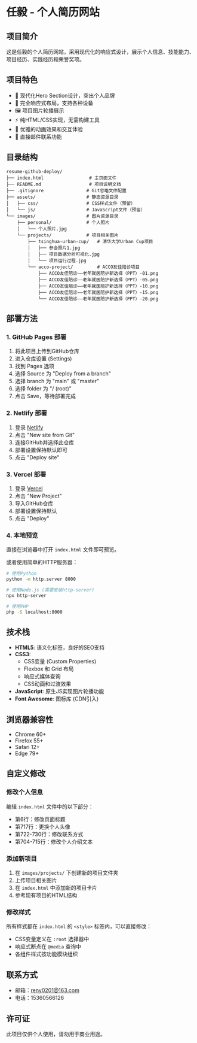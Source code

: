 # 任毅 - 个人简历网站

## 项目简介

这是任毅的个人简历网站，采用现代化的响应式设计，展示个人信息、技能能力、项目经历、实践经历和荣誉奖项。

## 项目特色

- 🎨 现代化Hero Section设计，突出个人品牌
- 📱 完全响应式布局，支持各种设备
- 🖼️ 项目图片轮播展示
- ⚡ 纯HTML/CSS实现，无需构建工具
- 🎯 优雅的动画效果和交互体验
- 📧 直接邮件联系功能

## 目录结构

```
resume-github-deploy/
├── index.html                 # 主页面文件
├── README.md                  # 项目说明文档
├── .gitignore                # Git忽略文件配置
├── assets/                   # 静态资源目录
│   ├── css/                  # CSS样式文件（预留）
│   └── js/                   # JavaScript文件（预留）
└── images/                   # 图片资源目录
    ├── personal/             # 个人照片
    │   └── 个人照片.jpg
    └── projects/             # 项目相关图片
        ├── tsinghua-urban-cup/   # 清华大学Urban Cup项目
        │   ├── 参会照片1.jpg
        │   ├── 项目数据分析可视化.jpg
        │   └── 项目运行过程.jpg
        └── acco-project/         # ACCO友佳陪诊项目
            ├── ACCO友佳陪诊——老年就医陪护新选择（PPT）-01.png
            ├── ACCO友佳陪诊——老年就医陪护新选择（PPT）-05.png
            ├── ACCO友佳陪诊——老年就医陪护新选择（PPT）-10.png
            ├── ACCO友佳陪诊——老年就医陪护新选择（PPT）-15.png
            └── ACCO友佳陪诊——老年就医陪护新选择（PPT）-20.png
```

## 部署方法

### 1. GitHub Pages 部署

1. 将此项目上传到GitHub仓库
2. 进入仓库设置 (Settings)
3. 找到 Pages 选项
4. 选择 Source 为 "Deploy from a branch"
5. 选择 branch 为 "main" 或 "master"
6. 选择 folder 为 "/ (root)"
7. 点击 Save，等待部署完成

### 2. Netlify 部署

1. 登录 [Netlify](https://netlify.com)
2. 点击 "New site from Git"
3. 连接GitHub并选择此仓库
4. 部署设置保持默认即可
5. 点击 "Deploy site"

### 3. Vercel 部署

1. 登录 [Vercel](https://vercel.com)
2. 点击 "New Project"
3. 导入GitHub仓库
4. 部署设置保持默认
5. 点击 "Deploy"

### 4. 本地预览

直接在浏览器中打开 `index.html` 文件即可预览。

或者使用简单的HTTP服务器：

```bash
# 使用Python
python -m http.server 8000

# 使用Node.js (需要安装http-server)
npx http-server

# 使用PHP
php -S localhost:8000
```

## 技术栈

- **HTML5**: 语义化标签，良好的SEO支持
- **CSS3**: 
  - CSS变量 (Custom Properties)
  - Flexbox 和 Grid 布局
  - 响应式媒体查询
  - CSS动画和过渡效果
- **JavaScript**: 原生JS实现图片轮播功能
- **Font Awesome**: 图标库 (CDN引入)

## 浏览器兼容性

- Chrome 60+
- Firefox 55+
- Safari 12+
- Edge 79+

## 自定义修改

### 修改个人信息

编辑 `index.html` 文件中的以下部分：

- 第6行：修改页面标题
- 第717行：更换个人头像
- 第722-730行：修改联系方式
- 第704-715行：修改个人介绍文本

### 添加新项目

1. 在 `images/projects/` 下创建新的项目文件夹
2. 上传项目相关图片
3. 在 `index.html` 中添加新的项目卡片
4. 参考现有项目的HTML结构

### 修改样式

所有样式都在 `index.html` 的 `<style>` 标签内，可以直接修改：

- CSS变量定义在 `:root` 选择器中
- 响应式断点在 `@media` 查询中
- 各组件样式按功能模块组织

## 联系方式

- 邮箱：reny0201@163.com
- 电话：15360566126

## 许可证

此项目仅供个人使用，请勿用于商业用途。